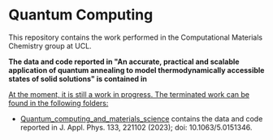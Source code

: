 # Quantum Computing 
This repository contains the work performed in the Computational Materials Chemistry group at UCL.

**The data and code reported in "An accurate, practical and scalable application of quantum annealing to model thermodynamically accessible states of solid solutions" is contained in <a href='https://github.com/cmc-ucl/QA_solid_solutions'>**

At the moment, it is still a work in progress. The terminated work can be found in the following folders:

- <a href='https://github.com/cmc-ucl/quantum_computing/tree/main/Quantum_computing_and_materials_science'>Quantum_computing_and_materials_science</a> contains the data and code reported in J. Appl. Phys. 133, 221102 (2023); doi: 10.1063/5.0151346.

